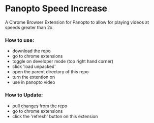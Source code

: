 # Panopto Speed Increase

A Chrome Browser Extension for Panopto to allow for playing videos at speeds greater than 2x.

### How to use:
- download the repo
- go to chrome extensions
- toggle on developer mode (top right hand corner)
- click 'load unpacked'
- open the parent directory of this repo
- turn the extention on
- use in panopto video

### How to Update:
- pull changes from the repo
- go to chrome extensions
- click the 'refresh' button on this extension
